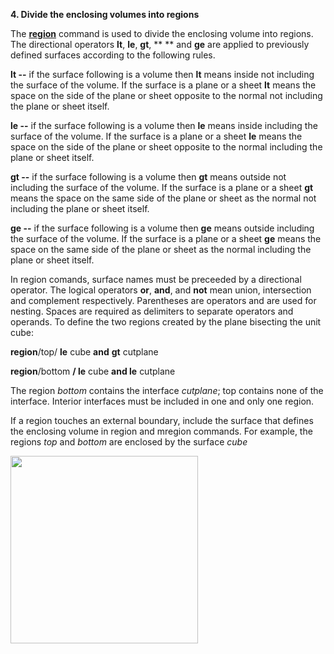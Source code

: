  **4. Divide the enclosing volumes into regions**

The [**region**](commands/REGION.md) command is used to divide the
enclosing volume into regions. The directional operators **lt**, **le**,
**gt**, ** ** and **ge** are applied to previously defined surfaces
according to the following rules.

**lt --** if the surface following is a volume then **lt** means inside
not including the surface of the volume. If the surface is a plane or a
sheet **lt** means the space on the side of the plane or sheet opposite
to the normal not including the plane or sheet itself.

**le --** if the surface following is a volume then **le** means inside
including the surface of the volume. If the surface is a plane or a
sheet **le** means the space on the side of the plane or sheet opposite
to the normal including the plane or sheet itself.

**gt --** if the surface following is a volume then **gt** means outside
not including the surface of the volume. If the surface is a plane or a
sheet **gt** means the space on the same side of the plane or sheet as
the normal not including the plane or sheet itself.

**ge --** if the surface following is a volume then **ge** means outside
including the surface of the volume. If the surface is a plane or a
sheet **ge** means the space on the same side of the plane or sheet as
the normal including the plane or sheet itself.

In region comands, surface names must be preceeded by a directional
operator. The logical operators **or**, **and**, and **not** mean union,
intersection and complement respectively. Parentheses are operators and
are used for nesting. Spaces are required as delimiters to separate
operators and operands. To define the two regions created by the plane
bisecting the unit cube:

**region**/top/ **le** cube **and** **gt** cutplane 

**region**/bottom **/ le** cube **and le** cutplane 

The region *bottom* contains the interface *cutplane*; top contains none
of the interface. Interior interfaces must be included in one and only
one region.

If a region touches an external boundary, include the surface that
defines the enclosing volume in region and mregion commands. For
example, the regions *top* and *bottom* are enclosed by the surface
*cube*

<img height="300" width="300" src="https://lanl.github.io/LaGriT/docs/assets/images/Image224.gif">
